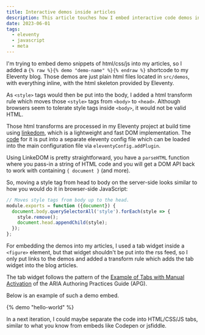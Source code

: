 ```yaml
---
title: Interactive demos inside articles
description: This article touches how I embed interactive code demos into my blog articles.
date: 2023-06-01
tags:
  - eleventy
  - javascript
  - meta
---
```

I'm trying to embed demo snippets of html/css/js into my articles, so I added a `{% raw %}{% demo "demo-name" %}{% endraw %}` shortcode to my Eleventy blog. Those demos are just plain html files located in `src/demos`, with everything inline, with the html skeleton provided by Eleventy. 

As `<style>` tags would then be put into the body, I added a html transform rule which moves those `<style>` tags from `<body>` to `<head>`. Although browsers seem to tolerate style tags inside `<body>`, it would not be valid HTML.

Those html transforms are processed in my Eleventy project at build time using [linkedom](https://github.com/WebReflection/linkedom), which is a lightweight and fast DOM implementation. The [code](https://github.com/lea-lgbt/blog/blob/main/config/plugins/html-transform.js) for it is put into a separate eleventy config file which can be loaded into the main configuration file via `eleventyConfig.addPlugin`.  

Using LinkeDOM is pretty straightforward, you have a `parseHTML` function where you pass-in a string of HTML code and you will get a DOM API back to work with containing `{ document }` (and more).

So, moving a style tag from head to body on the server-side looks similar to how you would do it in browser-side JavaScript:

```js
// Moves style tags from body up to the head.
module.exports = function ({document}) {
  document.body.querySelectorAll('style').forEach(style => {
    style.remove();
    document.head.appendChild(style);
  });
};
```

For embedding the demos into my articles, I used a tab widget inside a `<figure>` element, but that widget shouldn't be put into the rss feed, so I only put links to the demos and added a transform rule which adds the tab widget into the blog articles.

The tab widget follows the pattern of the [Example of Tabs with Manual Activation](https://www.w3.org/WAI/ARIA/apg/patterns/tabs/examples/tabs-manual/) of the ARIA Authoring Practices Guide (APG).

Below is an example of such a demo embed.

{% demo "hello-world" %}

In a next iteration, I could maybe separate the code into HTML/CSS/JS tabs, similar to what you know from embeds like Codepen or jsfiddle.
